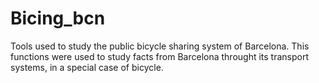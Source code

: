 # Bicing_bcn
Tools used to study the public bicycle sharing system of Barcelona.
This functions were used to study facts from Barcelona throught its transport systems, in a special case of bicycle.
